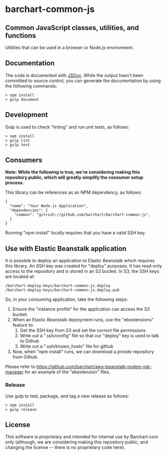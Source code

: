 # barchart-common-js
## Common JavaScript classes, utilities, and functions

Utilities that can be used in a browser or Node.js environment.

## Documentation

The code is documented with [JSDoc](http://usejsdoc.org/). While the output hasn't been committed to source control, you can generate the documentation by using the following commands:

    > npm install
    > gulp document

## Development

Gulp is used to check "linting" and run unit tests, as follows:

    > npm install
    > gulp lint
    > gulp test

## Consumers

**Note: While the following is true, we're considering making this repository public, which will greatly simplify the consumer setup process.**

This library can be references as an NPM dependency, as follows:

	{
	  "name": "Your Node.js Application",
	  "dependencies": {
		"common": "git+ssh://github.com/barchart/barchart-common-js",
	  }
	}

Running "npm install" locally requires that you have a valid SSH key.

## Use with Elastic Beanstalk application

It is possible to deploy an application to Elastic Beanstalk which
requires this library. An SSH key was created for "deploy" purposes.
It has read-only access to the repository and is stored in an S3 bucket.
In S3, the SSH keys are located at:

	/barchart-deploy-keys/barchart-common-js.deploy
	/barchart-deploy-keys/barchart-common-js.deploy.pub

So, in your consuming application, take the following steps:

1. Ensure the "instance profile" for the application can access the S3 bucket.
2. When an Elastic Beanstalk deployment runs, use the "ebextensions" feature to:
	1. Get the SSH key from S3 and set the correct file permissions
	2. Write out a ".ssh/config" file so that our "deploy" key is used to talk to Github
	3. Write out a ".ssh/known_hosts" file for github
3. Now, when "npm install" runs, we can download a *private* repository from Github.

Please refer to https://github.com/barchart/aws-beanstalk-nodejs-job-manager for an
example of the "ebextension" files.


### Release

Use gulp to test, package, and tag a new release as follows:

    > npm install
    > gulp release

## License

This software is proprietary and intended for internal use by Barchart.com only (although, we are considering
making this repository public, and changing the license -- there is no proprietary code here).